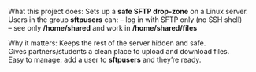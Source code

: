 What this project does:
Sets up a **safe SFTP drop-zone** on a Linux server.
Users in the group **sftpusers** can:
  – log in with SFTP only (no SSH shell)  
  – see only **/home/shared** and work in **/home/shared/files**

Why it matters:
Keeps the rest of the server hidden and safe.  
Gives partners/students a clean place to upload and download files.  
Easy to manage: add a user to **sftpusers** and they’re ready.
